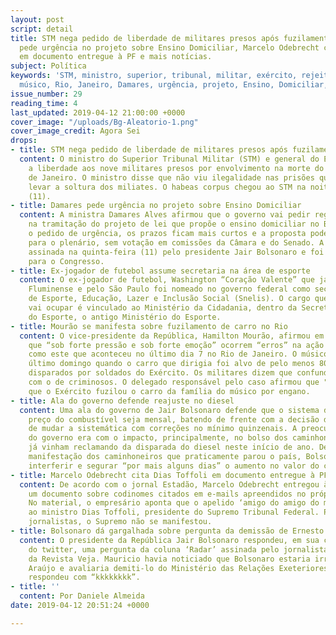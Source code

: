 ```yaml
---
layout: post
script: detail
title: STM nega pedido de liberdade de militares presos após fuzilamento, Damares
  pede urgência no projeto sobre Ensino Domiciliar, Marcelo Odebrecht cita Dias Toffoli
  em documento entregue à PF e mais notícias.
subject: Política
keywords: 'STM, ministro, superior, tribunal, militar, exército, rejeitou, liberdade,
  músico, Rio, Janeiro, Damares, urgência, projeto, Ensino, Domiciliar, governo, Brasil, '
issue_number: 29
reading_time: 4
last_updated: 2019-04-12 21:00:00 +0000
cover_image: "/uploads/Bg-Aleatorio-1.png"
cover_image_credit: Agora Sei
drops:
- title: STM nega pedido de liberdade de militares presos após fuzilamento
  content: O ministro do Superior Tribunal Militar (STM) e general do Exército rejeitou
    a liberdade aos nove militares presos por envolvimento na morte do músico no Rio
    de Janeiro. O ministro disse que não viu ilegalidade nas prisões que pudessem
    levar a soltura dos miliates. O habeas corpus chegou ao STM na noite de quinta
    (11).
- title: Damares pede urgência no projeto sobre Ensino Domiciliar
  content: A ministra Damares Alves afirmou que o governo vai pedir regime de urgência
    na tramitação do projeto de lei que propõe o ensino domiciliar no Brasil. Com
    o pedido de urgência, os prazos ficam mais curtos e a proposta pode seguir direto
    para o plenário, sem votação em comissões da Câmara e do Senado. A proposta foi
    assinada na quinta-feira (11) pelo presidente Jair Bolsonaro e foi encaminhada
    para o Congresso.
- title: Ex-jogador de futebol assume secretaria na área de esporte
  content: O ex-jogador de futebol, Washington “Coração Valente” que já jogou pelo
    Fluminense e pelo São Paulo foi nomeado no governo federal como secretário nacional
    de Esporte, Educação, Lazer e Inclusão Social (Snelis). O cargo que Washington
    vai ocupar é vinculado ao Ministério da Cidadania, dentro da Secretaria Especial
    do Esporte, o antigo Ministério do Esporte.
- title: Mourão se manifesta sobre fuzilamento de carro no Rio
  content: O vice-presidente da República, Hamilton Mourão, afirmou em entrevista
    que “sob forte pressão e sob forte emoção” ocorrem “erros” na ação de militares,
    como este que aconteceu no último dia 7 no Rio de Janeiro. O músico morreu no
    último domingo quando o carro que dirigia foi alvo de pelo menos 80 tiros de fuzil
    disparados por soldados do Exército. Os militares dizem que confundiram o carro
    com o de criminosos. O delegado responsável pelo caso afirmou que "tudo indica"
    que o Exército fuzilou o carro da família do músico por engano.
- title: Ala do governo defende reajuste no diesel
  content: Uma ala do governo de Jair Bolsonaro defende que o sistema de ajuste no
    preço do combustível seja mensal, batendo de frente com a decisão da Petrobras
    de mudar a sistemática com correções no mínimo quinzenais. A preocupação da ala
    do governo era com o impacto, principalmente, no bolso dos caminhoneiros, que
    já vinham reclamando da disparada do diesel neste início de ano. Depois daquela
    manifestação dos caminhoneiros que praticamente parou o país, Bolsonaro decidiu
    interferir e segurar “por mais alguns dias” o aumento no valor do combustível.
- title: Marcelo Odebrecht cita Dias Toffoli em documento entregue à PF
  content: De acordo com o jornal Estadão, Marcelo Odebrecht entregou à Policia Federal
    um documento sobre codinomes citados em e-mails apreendidos no próprio computador.
    No material, o empresário aponta que o apelido ‘amigo do amigo do meu pai’ corresponde
    ao ministro Dias Toffoli, presidente do Supremo Tribunal Federal. Procurados pelos
    jornalistas, o Supremo não se manifestou.
- title: Bolsonaro dá gargalhada sobre pergunta da demissão de Ernesto Araújo
  content: O presidente da República Jair Bolsonaro respondeu, em sua conta pessoal
    do twitter, uma pergunta da coluna ‘Radar’ assinada pelo jornalista Mauricio Lima
    da Revista Veja. Mauricio havia noticiado que Bolsonaro estaria irritado com Ernesto
    Araújo e avaliaria demiti-lo do Ministério das Relações Exeteriores. Bolsonaro
    respondeu com “kkkkkkkk”.
- title: ''
  content: Por Daniele Almeida
date: 2019-04-12 20:51:24 +0000

---
```


